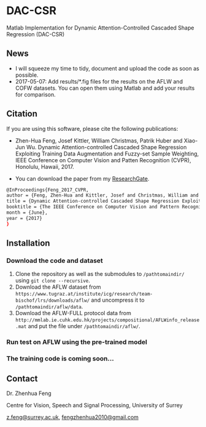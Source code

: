 # DAC-CSR 

Matlab Implementation for Dynamic Attention-Controlled Cascaded Shape Regression (DAC-CSR)

## News

* I will squeeze my time to tidy, document and upload the code as soon as possible.
* 2017-05-07: Add results/*.fig files for the results on the AFLW and COFW datasets. You can open them using Matlab and add your results for comparison.

## Citation

If you are using this software, please cite the following publications:

* Zhen-Hua Feng, Josef Kittler, William Christmas, Patrik Huber and Xiao-Jun Wu. Dynamic Attention-controlled Cascaded Shape Regression Exploiting Training Data Augmentation and Fuzzy-set Sample Weighting, IEEE Conference on Computer Vision and Patten Recognition (CVPR), Honolulu, Hawaii, 2017.

* You can download the paper from my [ResearchGate].

```sh
@InProceedings{Feng_2017_CVPR,
author = {Feng, Zhen-Hua and Kittler, Josef and Christmas, William and Huber, Patrik and Wu, Xiao-Jun},
title = {Dynamic Attention-controlled Cascaded Shape Regression Exploiting Training Data Augmentation and Fuzzy-set Sample Weighting},
booktitle = {The IEEE Conference on Computer Vision and Pattern Recognition (CVPR)},
month = {June},
year = {2017}
}
```

## Installation

### Download the code and dataset
1. Clone the repository as well as the submodules to `/pathtomaindir/` using `git clone --recursive`.
2. Download the AFLW dataset from `https://www.tugraz.at/institute/icg/research/team-bischof/lrs/downloads/aflw/` and uncompress it to `/pathtomaindir/aflw/data`.
3. Download the AFLW-FULL protocol data from `http://mmlab.ie.cuhk.edu.hk/projects/compositional/AFLWinfo_release.mat` and put the file under `/pathtomaindir/aflw/`.

### Run test on AFLW using the pre-trained model 

### The training code is coming soon...

## Contact

Dr. Zhenhua Feng

Centre for Vision, Speech and Signal Processing, University of Surrey

z.feng@surrey.ac.uk, fengzhenhua2010@gmail.com

 [ResearchGate]: <https://www.researchgate.net/publication/310440905_Dynamic_Attention-controlled_Cascaded_Shape_Regression_Exploiting_Training_Data_Augmentation_and_Fuzzy-set_Sample_Weighting>


